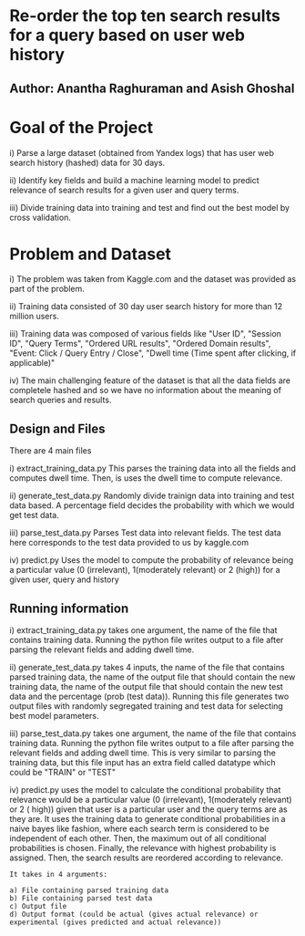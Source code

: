 Re-order the top ten search results for a query based on user web history
=========================================================================

Author: Anantha Raghuraman and Asish Ghoshal
--------------------------------------------

# Goal of the Project

i) Parse a large dataset (obtained from Yandex logs) that has user web search history (hashed) data for 30 days.

ii) Identify key fields and build a machine learning model to predict relevance of search results for a given user and query terms.

iii) Divide training data into training and test and find out the best model by cross validation.


# Problem and Dataset

i) The problem was taken from Kaggle.com and the dataset was provided as part of the problem.

ii) Training data consisted of 30 day user search history for more than 12 million users.

iii) Training data was composed of various fields like "User ID", "Session ID", "Query Terms", "Ordered URL results", "Ordered Domain results", "Event: Click / Query Entry / Close", "Dwell time (Time spent after clicking, if applicable)"

iv) The main challenging feature of the dataset is that all the data fields are completele hashed and so we have no information about the meaning of search queries and results.


Design and Files
-----------------
There are 4 main files

i) extract_training_data.py
	This parses the training data into all the fields and computes dwell time. Then, is uses the dwell time to compute relevance.

ii) generate_test_data.py
	Randomly divide trainign data into training and test data based. A percentage field decides the probability with which we would get test data. 

iii) parse_test_data.py
	Parses Test data into relevant fields. The test data here corresponds to the test data provided to us by kaggle.com

iv) predict.py
	Uses the model to compute the probability of relevance being a particular value (0 (irrelevant), 1(moderately relevant) or 2 (high)) for a given user, query and history


Running information
--------------------
i) extract_training_data.py takes one argument, the name of the file that contains training data. Running the python file writes output to a file
	after parsing the relevant fields and adding dwell time.

ii) generate_test_data.py takes 4 inputs, the name of the file that contains parsed training data, the name of the output file that should contain 
	the new training data, the name of the output file that should contain the new test data and the percentage (prob (test data)). Running this file 
	generates two output files with randomly segregated training and test data for selecting best model parameters.

iii) parse_test_data.py takes one argument, the name of the file that contains training data. Running the python file writes output to a file
	after parsing the relevant fields and adding dwell time. This is very similar to parsing the training data, but this file input has an extra field
	called datatype which could be "TRAIN" or "TEST"

iv) predict.py uses the model to calculate the conditional probability that relevance would be a particular value (0 (irrelevant), 1(moderately relevant) or 2 (		high)) given that user is a particular user and the query terms are as they are. It uses the training data to generate conditional probabilities in a naive 		bayes like fashion, where each search term is considered to be independent of each other. Then, the maximum out of all conditional probabilities is chosen. 		Finally, the relevance with highest probability is assigned. Then, the search results are reordered according to relevance.

	It takes in 4 arguments:

	a) File containing parsed training data
	b) File containing parsed test data
	c) Output file
	d) Output format (could be actual (gives actual relevance) or experimental (gives predicted and actual relevance))

